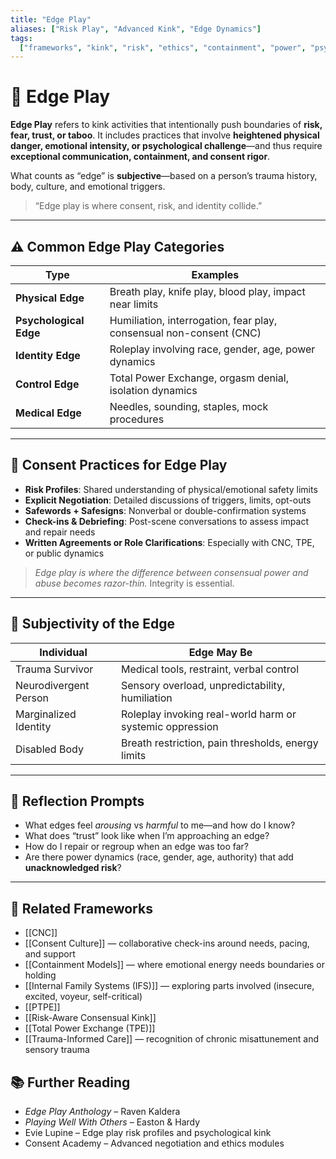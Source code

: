 ```yaml
---
title: "Edge Play"
aliases: ["Risk Play", "Advanced Kink", "Edge Dynamics"]
tags:
  ["frameworks", "kink", "risk", "ethics", "containment", "power", "psychology"]
---
```


<!-- @format -->

# 🧨 Edge Play

**Edge Play** refers to kink activities that intentionally push boundaries of **risk, fear, trust, or taboo**. It includes practices that involve **heightened physical danger, emotional intensity, or psychological challenge**—and thus require **exceptional communication, containment, and consent rigor**.

What counts as “edge” is **subjective**—based on a person’s trauma history, body, culture, and emotional triggers.

> “Edge play is where consent, risk, and identity collide.”

---

## ⚠️ Common Edge Play Categories

| Type                   | Examples                                                            |
| ---------------------- | ------------------------------------------------------------------- |
| **Physical Edge**      | Breath play, knife play, blood play, impact near limits             |
| **Psychological Edge** | Humiliation, interrogation, fear play, consensual non-consent (CNC) |
| **Identity Edge**      | Roleplay involving race, gender, age, power dynamics                |
| **Control Edge**       | Total Power Exchange, orgasm denial, isolation dynamics             |
| **Medical Edge**       | Needles, sounding, staples, mock procedures                         |

---

## 🔐 Consent Practices for Edge Play

- **Risk Profiles**: Shared understanding of physical/emotional safety limits
- **Explicit Negotiation**: Detailed discussions of triggers, limits, opt-outs
- **Safewords + Safesigns**: Nonverbal or double-confirmation systems
- **Check-ins & Debriefing**: Post-scene conversations to assess impact and repair needs
- **Written Agreements or Role Clarifications**: Especially with CNC, TPE, or public dynamics

> _Edge play is where the difference between consensual power and abuse becomes razor-thin._ Integrity is essential.

---

## 🔄 Subjectivity of the Edge

| Individual            | Edge May Be                                              |
| --------------------- | -------------------------------------------------------- |
| Trauma Survivor       | Medical tools, restraint, verbal control                 |
| Neurodivergent Person | Sensory overload, unpredictability, humiliation          |
| Marginalized Identity | Roleplay invoking real-world harm or systemic oppression |
| Disabled Body         | Breath restriction, pain thresholds, energy limits       |

---

## 💬 Reflection Prompts

- What edges feel _arousing_ vs _harmful_ to me—and how do I know?
- What does “trust” look like when I’m approaching an edge?
- How do I repair or regroup when an edge was too far?
- Are there power dynamics (race, gender, age, authority) that add **unacknowledged risk**?

---

## 🔗 Related Frameworks

- [[CNC]]
- [[Consent Culture]] — collaborative check-ins around needs, pacing, and support
- [[Containment Models]] — where emotional energy needs boundaries or holding
- [[Internal Family Systems (IFS)]] — exploring parts involved (insecure, excited, voyeur, self-critical)
- [[PTPE]]
- [[Risk-Aware Consensual Kink]]
- [[Total Power Exchange (TPE)]]
- [[Trauma-Informed Care]] — recognition of chronic misattunement and sensory trauma

## 📚 Further Reading

- _Edge Play Anthology_ – Raven Kaldera
- _Playing Well With Others_ – Easton & Hardy
- Evie Lupine – Edge play risk profiles and psychological kink
- Consent Academy – Advanced negotiation and ethics modules
